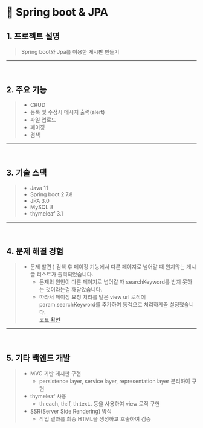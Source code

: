 # 📌 Spring boot & JPA

## 1. 프로젝트 설명
> Spring boot와 Jpa를 이용한 게시판 만들기

* * *
</br>

## 2. 주요 기능
> - CRUD
> - 등록 및 수정시 메시지 출력(alert)
> - 파일 업로드
> - 페이징
> - 검색

* * *

</br>

## 3. 기술 스택
> - Java 11
> - Spring boot 2.7.8
> - JPA 3.0
> - MySQL 8
> - thymeleaf 3.1

* * *

</br>

## 4. 문제 해결 경험
> - 문제 발견 ) 검색 후 페이징 기능에서 다른 페이지로 넘어갈 때 원치않는 게시글 리스트가 출력되었습니다. 
>   - 문제의 원인이 다른 페이지로 넘어갈 때 searchKeyword를 받지 못하는 것이라는걸 깨달았습니다.
>   - 따라서 페이징 요청 처리를 맡은 view url 로직에 param.searchKeyword를 추가하여 동적으로 처리하게끔 설정했습니다.
> </br> [코드 확인](https://github.com/ksungsu/SpringbootJPA/blob/464e20b01b8b3cf2f5cf4f01dadc75976f58a310/src/main/resources/templates/boardList.html#L22)

* * *

</br>

## 5. 기타 백엔드 개발
> - MVC 기반 게시판 구현
>   - persistence layer, service layer, representation layer 분리하여 구현
> - thymeleaf 사용
>   - th:each, th:if, th:text.. 등을 사용하여 view 로직 구현
> - SSR(Server Side Rendering) 방식
>   - 작업 결과를 최종 HTML을 생성하고 호출하여 검증





